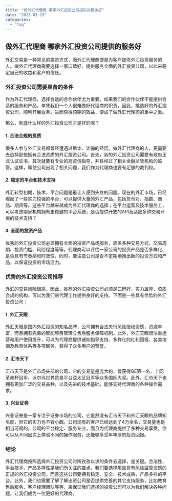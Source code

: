```yaml
---
title: "做外汇代理商 哪家外汇投资公司提供的服务好"
date: "2023-03-29"
categories: 
  - "faq"
---
```


## 做外汇代理商 哪家外汇投资公司提供的服务好

外汇交易是一种常见的投资方式，而外汇代理商便是为客户提供外汇投资服务的人。做外汇代理商需要选择一家口碑好、提供服务全面的外汇投资公司，以此来稳定自己的收益和客户的信任。

### 外汇投资公司需要具备的条件

作为外汇代理商，选择合适的合作伙伴尤为重要。如果我们的合作伙伴不能提供合适的服务和产品，单凭我们一个人很难做好代理商的职责，因此，挑选好的外汇投资公司，顺利开展业务，进而获得预期的效益，便成了做外汇代理商的重中之重。

那么，到底什么样的外汇投资公司才是好的呢？

#### 1\. 合法合规的资质

很多人参与外汇交易都曾经遭遇过欺诈、诈骗的经历。做外汇代理商的人，更需要去选择那些拥有合法资质的外汇投资公司。首先，新的外汇投资公司需要有政府正式认证证书，其次就要有专业的高资信指导，并且经过了相关金融监管机构的监管。这样，即使公司出现了相关问题，我们作为代理商也要有足够的裁判权。

#### 2\. 稳定的平台和技术支持

外汇转型初期，技术、平台问题是最让人感到头疼的问题。现在的外汇市场，已经崛起了一些实力较强的平台，可以提供大量的外汇产品，包括货币对、指数、商品、期货等。这些平台越来越成为外汇代理商的选择；在平台运营及技术服务上，可以考虑哪家机构拥有更稳健的平台系统，是否提供开放的API及适应多种交易环境的技术支持？

#### 3\. 全面的投资产品

优秀的外汇投资公司必须拥有全面的投资产品或服务，涵盖多种交易方式、交易周期、投资门槛、风险程度等等。代理商可以评估一家公司的投资产品是否多样化、是否具有节奏感和时效性，同时，要注意公司是否不定期地推出新的投资方式和产品，以保证投资的市场活力。

### 优秀的外汇投资公司推荐

外汇的交易风险很高，因此，推荐的外汇投资公司必须是口碑好、实力雄厚、资质合规的机构，可以为我们的代理工作提供良好的支持。下面是一些具有优势的外汇投资公司：

#### 1\. 外汇天眼

外汇天眼是国内外汇投资的知名品牌，公司拥有合法央行风险授权资质，资源丰富，而且拥有完善的智能项目管理与售后服务保障机制。此外，外汇天眼很注重运营和用户使用提升，可以为代理商提供诸如指导支持、多样化的红利回报、各类培训及教育体系等多项服务，获得了众多用户的赞誉。

#### 2\. 汇市天下

汇市天下是外汇市场头部的公司，它的交易量是庞大的，曾获得GE第一名、上网革命杯冠军、沃尔玛世界贸易平台亞太区冠军等众多国际大奖。此外，汇市天下也拥有更加广泛的交易品种，以及先进的技术基础，能够支持代理商的各种操作需求。

#### 3\. 兴业证券

兴业证券是一家专注于证券市场的公司，它虽然没有汇市天下和外汇天眼的品牌知名度，但它的实力也不容小觑。公司现有的客户已经达到了4万余名，交易量也是相当可观的。公司的平台稳定、服务专业，而且为代理商提供了多种交易享受，你可以从不同层次上体验不同的操作服务，还能够享受年丰厚的投资回报。

### 结论

外汇代理商按照选择外汇投资公司时所孜孜以求的条件去选择，是关键。合法性、平台技术、产品多样性是我们所关注的要点。我们要选择那些具有风险监管资质的正规的外汇投资公司，而且这些公司要拥有稳定、安全、技术成熟、产品多样的平台。此外，我们也需要了解了解出资公司是否提供完善的其它支持服务，比如教育售后服务、客户经理团队等等，来保证我们选择的投资公司可以为我们解决各种问题，让我们成为一位更好的代理商。
